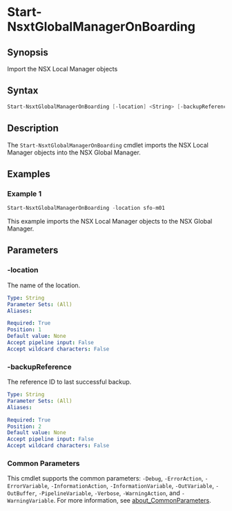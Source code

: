 # Start-NsxtGlobalManagerOnBoarding

## Synopsis

Import the NSX Local Manager objects

## Syntax

```powershell
Start-NsxtGlobalManagerOnBoarding [-location] <String> [-backupReference] <String> [<CommonParameters>]
```

## Description

The `Start-NsxtGlobalManagerOnBoarding` cmdlet imports the NSX Local Manager objects into the NSX Global Manager.

## Examples

### Example 1

```powershell
Start-NsxtGlobalManagerOnBoarding -location sfo-m01
```

This example imports the NSX Local Manager objects to the NSX Global Manager.

## Parameters

### -location

The name of the location.

```yaml
Type: String
Parameter Sets: (All)
Aliases:

Required: True
Position: 1
Default value: None
Accept pipeline input: False
Accept wildcard characters: False
```

### -backupReference

The reference ID to last successful backup.

```yaml
Type: String
Parameter Sets: (All)
Aliases:

Required: True
Position: 2
Default value: None
Accept pipeline input: False
Accept wildcard characters: False
```

### Common Parameters

This cmdlet supports the common parameters: `-Debug`, `-ErrorAction`, `-ErrorVariable`, `-InformationAction`, `-InformationVariable`, `-OutVariable`, `-OutBuffer`, `-PipelineVariable`, `-Verbose`, `-WarningAction`, and `-WarningVariable`. For more information, see [about_CommonParameters](http://go.microsoft.com/fwlink/?LinkID=113216).
